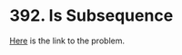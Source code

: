 # 392. Is Subsequence

[Here](https://leetcode.com/problems/is-subsequence/) is the link to the problem.
